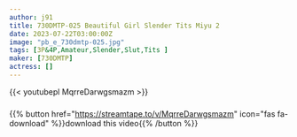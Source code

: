 ```yaml
---
author: j91
title: 730DMTP-025 Beautiful Girl Slender Tits Miyu 2
date: 2023-07-22T03:00:00Z
image: "pb_e_730dmtp-025.jpg"
tags: [3P&4P,Amateur,Slender,Slut,Tits ]
maker: [730DMTP]
actress: []
---
```



{{< youtubepl MqrreDarwgsmazm >}}
###

{{% button href="https://streamtape.to/v/MqrreDarwgsmazm" icon="fas fa-download" %}}download this video{{% /button %}}

